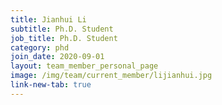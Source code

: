 ```yaml
---
title: Jianhui Li
subtitle: Ph.D. Student
job_title: Ph.D. Student
category: phd
join_date: 2020-09-01
layout: team_member_personal_page
image: /img/team/current_member/lijianhui.jpg
link-new-tab: true
---
```



